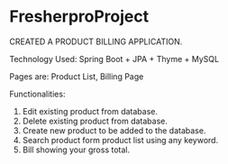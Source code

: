 # FresherproProject

CREATED A PRODUCT BILLING APPLICATION.

Technology Used: Spring Boot + JPA + Thyme + MySQL

Pages are: Product List, Billing Page

Functionalities: 
1. Edit existing product from database.
2. Delete existing product from database.
3. Create new product to be added to the database.
4. Search product form product list using any keyword.
5. Bill showing your gross total.
